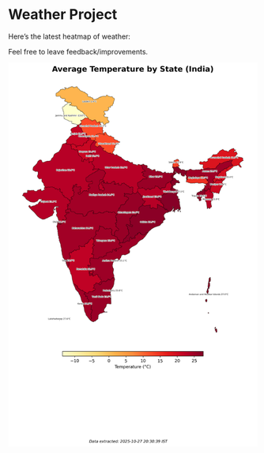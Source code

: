 # Weather Project

Here’s the latest heatmap of weather:

Feel free to leave feedback/improvements.

![India Heatmap](docs/assets/india_heatmap.png?v=FF8919)
